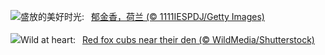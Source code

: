 ![](https://www.bing.com/th?id=OHR.TulipsWindmill_ZH-CN0665142956_UHD.jpg&w=1000)盛放的美好时光:&nbsp;&ensp;[郁金香，荷兰 (© 1111IESPDJ/Getty Images)](https://www.bing.com/th?id=OHR.TulipsWindmill_ZH-CN0665142956_UHD.jpg)
<br><br/>
![](https://www.bing.com/th?id=OHR.LittleFoxes_EN-US8078019606_UHD.jpg&w=1000)Wild at heart:&nbsp;&ensp;[Red fox cubs near their den (© WildMedia/Shutterstock)](https://www.bing.com/th?id=OHR.LittleFoxes_EN-US8078019606_UHD.jpg)
<br><br/>
